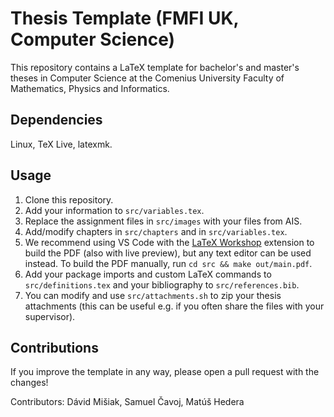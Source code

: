 # Thesis Template (FMFI UK, Computer Science)

This repository contains a LaTeX template for bachelor's and master's theses in Computer Science at the Comenius University Faculty of Mathematics, Physics and Informatics.

## Dependencies

Linux, TeX Live, latexmk.

## Usage

1. Clone this repository.
1. Add your information to `src/variables.tex`.
1. Replace the assignment files in `src/images` with your files from AIS.
1. Add/modify chapters in `src/chapters` and in `src/variables.tex`.
1. We recommend using VS Code with the [LaTeX Workshop](https://marketplace.visualstudio.com/items?itemName=James-Yu.latex-workshop) extension to build the PDF (also with live preview), but any text editor can be used instead. To build the PDF manually, run `cd src && make out/main.pdf`.
1. Add your package imports and custom LaTeX commands to `src/definitions.tex` and your bibliography to `src/references.bib`.
1. You can modify and use `src/attachments.sh` to zip your thesis attachments (this can be useful e.g. if you often share the files with your supervisor).

## Contributions

If you improve the template in any way, please open a pull request with the changes!

Contributors: Dávid Mišiak, Samuel Čavoj, Matúš Hedera
